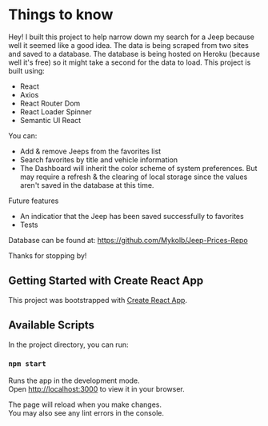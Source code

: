 # Things to know
Hey! I built this project to help narrow down my search for a Jeep because well it seemed like a good idea.  The data is being scraped from two sites and saved to a database. The database is being hosted on Heroku (because well it's free) so it might take a second for the data to load. This project is built using:
- React
- Axios
- React Router Dom
- React Loader Spinner
- Semantic UI React


You can:
- Add & remove Jeeps from the favorites list
- Search favorites by title and vehicle information
- The Dashboard will inherit the color scheme of system preferences. But may require a refresh & the clearing of local storage since the values aren't saved in the database at this time. 

Future features
- An indicatior that the Jeep has been saved successfully to favorites
- Tests

Database can be found at:
https://github.com/Mykolb/Jeep-Prices-Repo

Thanks for stopping by!


## Getting Started with Create React App

This project was bootstrapped with [Create React App](https://github.com/facebook/create-react-app).

## Available Scripts

In the project directory, you can run:

### `npm start`

Runs the app in the development mode.\
Open [http://localhost:3000](http://localhost:3000) to view it in your browser.

The page will reload when you make changes.\
You may also see any lint errors in the console.

